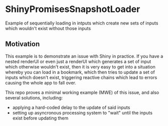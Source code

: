 # ShinyPromisesSnapshotLoader
Example of sequentially loading in intputs which create new sets of inputs which wouldn't exist without those inputs


## Motivation

This example is to demonstrate an issue with Shiny in practice. If you have a nested renderUI 
or even just a renderUI which generates a set of input which otherwise wouldn't exist, then
it is very easy to get into a situation whereby you can load in a bookmark, which then tries
to update a set of inputs which doesn't exist, triggering reactive chains which lead to errors
causing the whole app to fall over.  

This repo proves a minimal working example (MWE) of this issue, and also several
solutions, including:

- applying a hard-coded delay to the update of said inputs
- setting up asyncronous processing system to "wait" until the inputs exist before updating them

